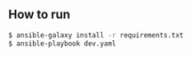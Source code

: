 ## How to run

```bash
$ ansible-galaxy install -r requirements.txt
$ ansible-playbook dev.yaml
```
